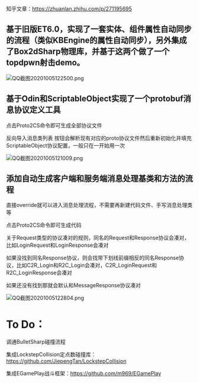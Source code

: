 知乎文章：https://zhuanlan.zhihu.com/p/271195695

## 基于旧版ET6.0，实现了一套实体、组件属性自动同步的流程（类似KBEngine的属性自动同步），另外集成了Box2dSharp物理库，并基于这两个做了一个topdpwn射击demo。
![QQ截图20201005122500.png](https://upload-images.jianshu.io/upload_images/2528994-19136b0d276d52b0.png?imageMogr2/auto-orient/strip%7CimageView2/2/w/1240)

## 基于Odin和ScriptableObject实现了一个protobuf消息协议定义工具
点击Proto2CS命令即可生成全部协议文件

反向导入消息类列表 按钮会解析现有对应的proto协议文件然后重新初始化并填充ScriptableObject协议配置，一般只在一开始用一次

![QQ截图20201005121009.png](https://upload-images.jianshu.io/upload_images/2528994-d8737bff9b1cdb3c.png?imageMogr2/auto-orient/strip%7CimageView2/2/w/1240)

## 添加自动生成客户端和服务端消息处理基类和方法的流程
直接override就可以进入消息处理流程，不需要再新建代码文件、手写消息处理类等

点击Proto2CS命令即可生成代码

关于Request类型的协议凑对的规则，同名的Request和Response协议会凑对，比如LoginRequest和LoginResponse会凑对

如果没找到同名Response协议，则会找带下划线前缀相反的同名Response协议，比如C2R_Login和R2C_Login会凑对，C2R_LoginRequest和R2C_LoginResponse会凑对

如果还没有找到那就会默认和MessageResponse协议凑对

![QQ截图20201005122804.png](https://upload-images.jianshu.io/upload_images/2528994-9240545c724b18b3.png?imageMogr2/auto-orient/strip%7CimageView2/2/w/1240)


# To Do：
调通BulletSharp碰撞流程

集成LockstepCollision定点数碰撞库：https://github.com/JiepengTan/LockstepCollision

集成EGamePlay战斗框架：https://github.com/m969/EGamePlay
